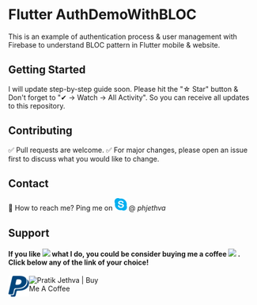 # Flutter AuthDemoWithBLOC
This is an example of authentication process & user management with Firebase to understand BLOC pattern in Flutter mobile & website.

## Getting Started
I will update step-by-step guide soon. Please hit the "☆ Star" button & Don't forget to "✔ -> Watch -> All Activity". So you can receive all updates to this repository.

## Contributing
✅  Pull requests are welcome.
✅  For major changes, please open an issue first to discuss what you would like to change.

## Contact
💬 How to reach me? Ping me on <img src="https://raw.githubusercontent.com/phjethva/FlutterAuthDemoWithBloc/master/assets/skype.svg" width="25"> @ *phjethva*

## Support
<h4>If you like <img src="https://media.giphy.com/media/githXuqOW2ytB7OfAI/giphy.gif" width="30px"> what I do, you could be consider buying me a coffee <img src="https://media.giphy.com/media/eNwO33cDf7H60uqErv/giphy.gif" width="30px"> . Click below any of the link of your choice!</h4>
<a href="https://www.paypal.com/paypalme/phjethva" target="_blank">
    <img align="left" alt="Pratik Jethva | PayPal" width="42px" src="https://raw.githubusercontent.com/phjethva/FlutterAuthDemoWithBloc/master/assets/paypal.svg"/></a>
<a href="https://www.buymeacoffee.com/pratikjethva" target="_blank">
    <img align="left" alt="Pratik Jethva | Buy Me A Coffee" width="150" src="https://cdn.buymeacoffee.com/buttons/v2/default-red.png"/></a>